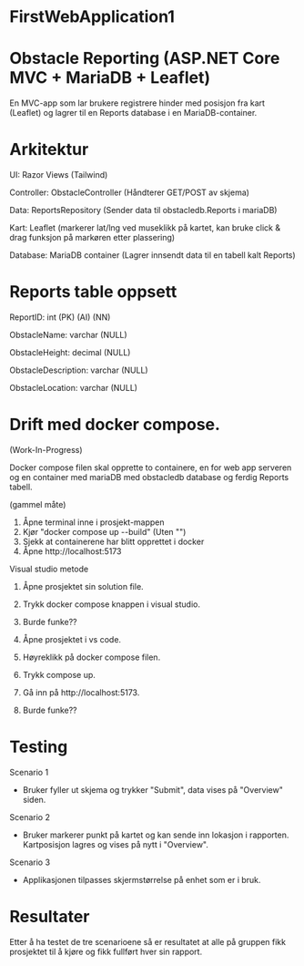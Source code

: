 # FirstWebApplication1

# Obstacle Reporting (ASP.NET Core MVC + MariaDB + Leaflet)

En MVC-app som lar brukere registrere hinder med posisjon fra kart (Leaflet) og lagrer til en Reports database i en MariaDB-container.


# Arkitektur

UI: Razor Views (Tailwind)

Controller: ObstacleController (Håndterer GET/POST av skjema)

Data: ReportsRepository (Sender data til obstacledb.Reports i mariaDB)

Kart: Leaflet (markerer lat/lng ved museklikk på kartet, kan bruke click & drag funksjon på markøren etter plassering)

Database: MariaDB container (Lagrer innsendt data til en tabell kalt Reports)


# Reports table oppsett

ReportID: int (PK) (AI) (NN)

ObstacleName: varchar (NULL) 

ObstacleHeight: decimal (NULL)

ObstacleDescription: varchar (NULL)

ObstacleLocation: varchar (NULL)


# Drift med docker compose.

(Work-In-Progress)

Docker compose filen skal opprette to containere, en for web app serveren og en container med mariaDB med obstacledb database og ferdig Reports tabell.

(gammel måte)
1. Åpne terminal inne i prosjekt-mappen
2. Kjør "docker compose up --build" (Uten "")
3. Sjekk at containerene har blitt opprettet i docker
4. Åpne http://localhost:5173

Visual studio metode
1. Åpne prosjektet sin solution file.
2. Trykk docker compose knappen i visual studio.
3. Burde funke??

1. Åpne prosjektet i vs code.
2. Høyreklikk på docker compose filen.
3. Trykk compose up.
4. Gå inn på http://localhost:5173.
5. Burde funke??




# Testing

Scenario 1

- Bruker fyller ut skjema og trykker "Submit", data vises på "Overview" siden.

Scenario 2

- Bruker markerer punkt på kartet og kan sende inn lokasjon i rapporten. Kartposisjon lagres og vises på nytt i "Overview".

Scenario 3

- Applikasjonen tilpasses skjermstørrelse på enhet som er i bruk.


# Resultater

Etter å ha testet de tre scenarioene så er resultatet at alle på gruppen fikk prosjektet til å kjøre og fikk fullført hver sin rapport.
